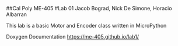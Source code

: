 ##Cal Poly ME-405
#Lab 01
Jacob Bograd, Nick De Simone, Horacio Albarran

This lab is a basic Motor and Encoder class written in MicroPython

Doxygen Documentation
https://me-405.github.io/lab1/
